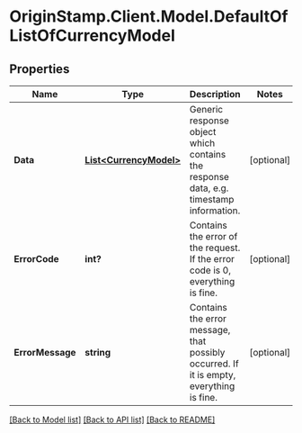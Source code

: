 # OriginStamp.Client.Model.DefaultOfListOfCurrencyModel
## Properties

Name | Type | Description | Notes
------------ | ------------- | ------------- | -------------
**Data** | [**List&lt;CurrencyModel&gt;**](CurrencyModel.md) | Generic response object which contains the response data, e.g. timestamp information. | [optional] 
**ErrorCode** | **int?** | Contains the error of the request. If the error code is 0, everything is fine. | [optional] 
**ErrorMessage** | **string** | Contains the error message, that possibly occurred. If it is empty, everything is fine. | [optional] 

[[Back to Model list]](../README.md#documentation-for-models) [[Back to API list]](../README.md#documentation-for-api-endpoints) [[Back to README]](../README.md)

